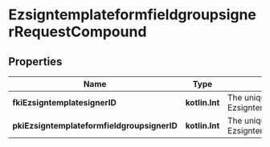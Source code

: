 
# EzsigntemplateformfieldgroupsignerRequestCompound

## Properties
| Name | Type | Description | Notes |
| ------------ | ------------- | ------------- | ------------- |
| **fkiEzsigntemplatesignerID** | **kotlin.Int** | The unique ID of the Ezsigntemplatesigner |  |
| **pkiEzsigntemplateformfieldgroupsignerID** | **kotlin.Int** | The unique ID of the Ezsigntemplateformfieldgroupsigner |  [optional] |



